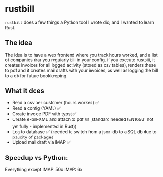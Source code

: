 # rustbill
`rustbill` does a few things a Python tool I wrote did; and I wanted to learn Rust. 

## The idea
The idea is to have a web frontend where you track hours worked, and a list of companies that you regularly bill in your config. If you execute rustbill, it creates invoices for all logged activity (stored as csv tables), renders these to pdf and it creates mail drafts with your invoices, as well as logging the bill to a db for future bookkeeping.

## What it does
- Read a csv per customer (hours worked) ✅
- Read a config (YAML) ✅
- Create invoice PDF with typst ✅
- Create e-bill-XML and attach to pdf 🟡 (standard needed (EN16931 not yet fully - implemented in Rust))
- Log to database ✅ (needed to switch from a json-db to a SQL db due to paucity of packages)
- Upload mail draft via IMAP ✅

## Speedup vs Python:

Everything except IMAP: 50x
IMAP: 6x
